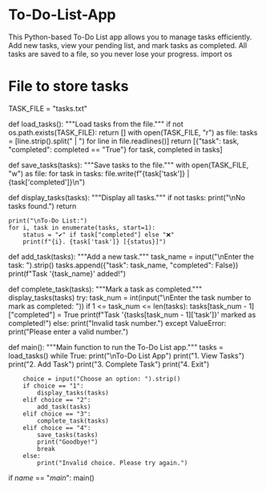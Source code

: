 # To-Do-List-App
This Python-based To-Do List app allows you to manage tasks efficiently. Add new tasks, view your pending list, and mark tasks as completed. All tasks are saved to a file, so you never lose your progress.
import os

# File to store tasks
TASK_FILE = "tasks.txt"

def load_tasks():
    """Load tasks from the file."""
    if not os.path.exists(TASK_FILE):
        return []
    with open(TASK_FILE, "r") as file:
        tasks = [line.strip().split(" | ") for line in file.readlines()]
        return [{"task": task, "completed": completed == "True"} for task, completed in tasks]

def save_tasks(tasks):
    """Save tasks to the file."""
    with open(TASK_FILE, "w") as file:
        for task in tasks:
            file.write(f"{task['task']} | {task['completed']}\n")

def display_tasks(tasks):
    """Display all tasks."""
    if not tasks:
        print("\nNo tasks found.")
        return

    print("\nTo-Do List:")
    for i, task in enumerate(tasks, start=1):
        status = "✔" if task["completed"] else "❌"
        print(f"{i}. {task['task']} [{status}]")

def add_task(tasks):
    """Add a new task."""
    task_name = input("\nEnter the task: ").strip()
    tasks.append({"task": task_name, "completed": False})
    print(f"Task '{task_name}' added!")

def complete_task(tasks):
    """Mark a task as completed."""
    display_tasks(tasks)
    try:
        task_num = int(input("\nEnter the task number to mark as completed: "))
        if 1 <= task_num <= len(tasks):
            tasks[task_num - 1]["completed"] = True
            print(f"Task '{tasks[task_num - 1]['task']}' marked as completed!")
        else:
            print("Invalid task number.")
    except ValueError:
        print("Please enter a valid number.")

def main():
    """Main function to run the To-Do List app."""
    tasks = load_tasks()
    while True:
        print("\nTo-Do List App")
        print("1. View Tasks")
        print("2. Add Task")
        print("3. Complete Task")
        print("4. Exit")

        choice = input("Choose an option: ").strip()
        if choice == "1":
            display_tasks(tasks)
        elif choice == "2":
            add_task(tasks)
        elif choice == "3":
            complete_task(tasks)
        elif choice == "4":
            save_tasks(tasks)
            print("Goodbye!")
            break
        else:
            print("Invalid choice. Please try again.")

if _name_ == "_main_":
    main()
